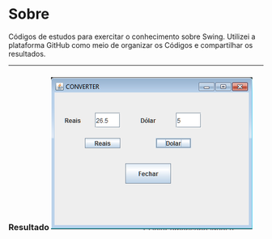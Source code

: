 <h1>Sobre</h1>

Códigos de estudos para exercitar o conhecimento sobre Swing.
Utilizei a plataforma GitHub como meio de organizar os Códigos e compartilhar os resultados.
<hr>
<h3>Resultado</hr>
<img src = "img/tela02.png" alt = "tela conversor"/>
